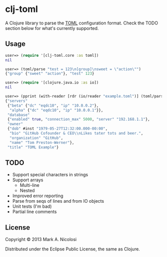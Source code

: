 # clj-toml

A Clojure library to parse the [TOML](https://github.com/mojombo/toml)
configuration format. Check the TODO section below for what's currently
supported.

## Usage

```clojure
user=> (require '[clj-toml.core :as toml])
nil

user=> (toml/parse "test = 123\n[group]\nsweet = \"action\"")
{"group" {"sweet" "action"}, "test" 123}

user=> (require '[clojure.java.io :as io])
nil

user=> (pprint (with-reader [rdr (io/reader "example.toml")] (toml/parse rdr)))
{"servers"
 {"beta" {"dc" "eqdc10", "ip" "10.0.0.2"},
  "alpha" {"dc" "eqdc10", "ip" "10.0.0.1"}},
 "database"
 {"enabled" true, "connection_max" 5000, "server" "192.168.1.1"},
 "owner"
 {"dob" #inst "1979-05-27T12:32:00.000-00:00",
  "bio" "GitHub Cofounder & CEO\\nLikes tater tots and beer.",
  "organization" "GitHub",
  "name" "Tom Preston-Werner"},
 "title" "TOML Example"}
```

## TODO

* Support special characters in strings
* Support arrays
  - Multi-line
  - Nested
* Improved error reporting
* Parse from seqs of lines and from IO objects
* Unit tests (I'm bad)
* Partial line comments

## License

Copyright © 2013 Mark A. Nicolosi

Distributed under the Eclipse Public License, the same as Clojure.
